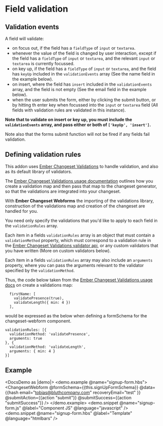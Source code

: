 # Field validation

## Validation events

A field will validate:

  * on focus out, if the field has a `fieldType` of `input` or `textarea`.
  * whenever the value of the field is changed by user interaction, except if the field has a `fieldType` of `input` or `textarea`, and the relevant `input` or `textarea` is currently focussed.
  * on key up, if the field has a `fieldType` of `input` or `textarea`, and the field has `keyUp` included in the `validationEvents` array (See the name field in the example below).
  * on insert, where the field has `insert` included in the `validationEvents` array, and the field is not empty (See the email field in the example below).
  * when the user submits the form, either by clicking the submit button, or by hitting th enter key when focussed into the `input` or `textarea` field (All fields with validation rules are validated in this instance).

**Note that to validate on insert or key up, you must include the `validationEvents` array, and pass either or both of `['keyUp', 'insert']`.**

Note also that the forms submit function will not be fired if any fields fail validation.

## Defining validation rules

This addon uses [Ember Changeset Validations](https://github.com/poteto/ember-changeset-validations) to handle validation, and also as its default library of validators. 

The [Ember Changeset Validations usage documentation](https://github.com/poteto/ember-changeset-validations#usage) outlines how you create a validation map and then pass that map to the changeset generator, so that the validations are integrated into your changeset.

With **Ember Changeset Webforms** the importing of the validations library, construction of the validations map and creation of the changeset are handled for you. 

You need only specify the validations that you'd like to apply to each field in the `validationRules` array.

Each item in a fields `validationRules` array is an object that must contain a `validationMethod` property, which must correspond to a validation rule in the [Ember Changeset Validations validator api](https://github.com/poteto/ember-changeset-validations#validator-api), or any custom validators that you have written (More on custom validators below).

Each item in a fields `validationRules` array may also include an `arguments` property, where you can pass the arguments relevant to the validator specified by the `validationMethod`. 

Thus, the code below taken from the [Ember Changeset Validations usage docs](https://github.com/poteto/ember-changeset-validations#usage) on create a validations map:
```
  firstName: [
    validatePresence(true),
    validateLength({ min: 4 })
  ],
```
would be expressed as the below when defining a formSchema for the changeset-webform component.

```
validationRules: [{
  validationMethod: 'validatePresence',
  arguments: true
}, {
  validationMethod: 'validateLength',
  arguments: { min: 4 }
}]

```
## Example

<DocsDemo as |demo|>
  <demo.example @name="signup-form.hbs">
    <ChangesetWebform 
      @formSchema={{this.signUpFormSchema}} 
      @data={{hash 
        email="tobias@bluthcompany.com"
        recoveryEmail="test"
      }}
      @submitAction={{action "submit"}} 
      @submitSuccess={{action "submitSuccess"}} 
     />
  </demo.example>
  <demo.snippet @name="signup-form.js" @label="Component JS" @language="javascript" />
  <demo.snippet @name="signup-form.hbs" @label="Template" @language="htmlbars" />
</DocsDemo>